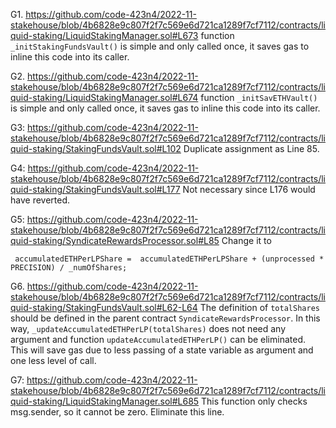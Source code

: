G1. https://github.com/code-423n4/2022-11-stakehouse/blob/4b6828e9c807f2f7c569e6d721ca1289f7cf7112/contracts/liquid-staking/LiquidStakingManager.sol#L673
function ``_initStakingFundsVault()`` is simple and only called once, it saves gas to inline this code into its caller. 

G2. https://github.com/code-423n4/2022-11-stakehouse/blob/4b6828e9c807f2f7c569e6d721ca1289f7cf7112/contracts/liquid-staking/LiquidStakingManager.sol#L674
function ``_initSavETHVault()`` is simple and only called once, it saves gas to inline this code into its caller. 

G3: 
https://github.com/code-423n4/2022-11-stakehouse/blob/4b6828e9c807f2f7c569e6d721ca1289f7cf7112/contracts/liquid-staking/StakingFundsVault.sol#L102
Duplicate assignment as Line  85.

G4: https://github.com/code-423n4/2022-11-stakehouse/blob/4b6828e9c807f2f7c569e6d721ca1289f7cf7112/contracts/liquid-staking/StakingFundsVault.sol#L177
Not necessary since L176 would have reverted. 

G5: https://github.com/code-423n4/2022-11-stakehouse/blob/4b6828e9c807f2f7c569e6d721ca1289f7cf7112/contracts/liquid-staking/SyndicateRewardsProcessor.sol#L85
Change it to
```
 accumulatedETHPerLPShare =  accumulatedETHPerLPShare + (unprocessed * PRECISION) / _numOfShares;

```

G6. https://github.com/code-423n4/2022-11-stakehouse/blob/4b6828e9c807f2f7c569e6d721ca1289f7cf7112/contracts/liquid-staking/StakingFundsVault.sol#L62-L64
The definition of ``totalShares`` should be defined in the parent contract ``SyndicateRewardsProcessor``. In this way, ``_updateAccumulatedETHPerLP(totalShares)`` does not need any argument and function ``updateAccumulatedETHPerLP()`` can be eliminated. This will save gas due to less passing of a state variable as argument and one less level of call.

G7: https://github.com/code-423n4/2022-11-stakehouse/blob/4b6828e9c807f2f7c569e6d721ca1289f7cf7112/contracts/liquid-staking/LiquidStakingManager.sol#L685
This function only checks msg.sender, so it cannot be zero. Eliminate this line. 

